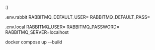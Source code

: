 :)

.env.rabbit
RABBITMQ_DEFAULT_USER=
RABBITMQ_DEFAULT_PASS=

.env.local
RABBITMQ_USER=
RABBITMQ_PASSWORD=
RABBITMQ_SERVER=localhost

docker compose up --build
